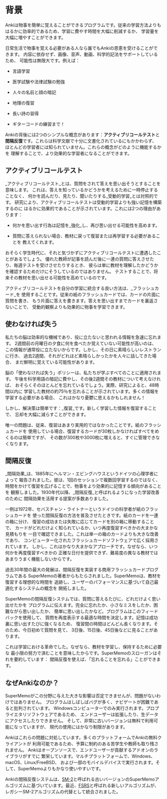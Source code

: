 # 背景

<!-- toc -->

Ankiは物事を簡単に覚えることができるプログラムです。従来の学習方法よりも
はるかに効率的であるため、学習に費やす時間を大幅に削減するか、
学習量を大幅に増やすことができます。

日常生活で物事を覚える必要がある人なら誰でもAnkiの恩恵を受けることができます。
内容に依存せず、画像、音声、動画、科学的記法をサポートしているため、
可能性は無限大です。例えば：

- 言語学習

- 医学試験や法律試験の勉強

- 人々の名前と顔の暗記

- 地理の復習

- 長い詩の習得

- ギターコードの練習まで！

Ankiの背後には2つのシンプルな概念があります：**アクティブリコールテスト**と
**間隔反復**です。これらは科学文献で十分に文書化されているにもかかわらず、
ほとんどの学習者には知られていません。これらの概念がどのように機能するかを
理解することで、より効果的な学習者になることができます。

## アクティブリコールテスト

_アクティブリコールテスト_とは、質問をされて答えを思い出そうとすることを意味します。
これは、答えを知っているかどうかを考えるために一時停止することなく、
何かを読んだり、見たり、聞いたりする_受動的学習_とは対照的です。
研究により、アクティブリコールテストは受動的学習よりも強い記憶を構築するのに
はるかに効果的であることが示されています。これには2つの理由があります：

- 何かを思い出す行為は記憶を_強化_し、再び思い出せる可能性を高めます。

- 質問に答えられない場合、教材に戻って復習または再学習する必要があることを
  教えてくれます。

おそらく学生時代に、それと気づかずにアクティブリコールテストに遭遇したことがあるでしょう。
優れた教師が記事を読んだ後に一連の質問に答えさせたり、毎週テストを受けさせたりするとき、
彼らは単に教材を理解したかどうかを確認するためだけにそうしているのではありません。
テストすることで、将来その教材を思い出せる可能性を高めているのです。

アクティブリコールテストを自分の学習に統合する良い方法は、_フラッシュカード_を
使用することです。従来の紙のフラッシュカードでは、カードの片面に質問を書き、
もう片面に答えを書きます。答えを思い出すまでカードを裏返さないことで、
受動的観察よりも効果的に物事を学習できます。

## 使わなければ失う

私たちの脳は効率的な機械であり、役に立たないと思われる情報を急速に忘れます。
2週間前の月曜日の夕食に何を食べたか覚えていない可能性が高いのは、
この情報が通常役に立たないからです。しかし、その日に素晴らしいレストランに行き、
過去2週間、それがどれほど素晴らしかったかを人々に話してきた場合、
まだ鮮明に覚えている可能性があります。

脳の「使わなければ失う」ポリシーは、私たちが学ぶすべてのことに適用されます。
午後を科学用語の暗記に費やし、その後2週間その教材について考えなければ、
おそらくそのほとんどを忘れているでしょう。実際、研究によると、48時間以内に
学習した教材の約75％を忘れることが示されています。多くの情報を学習する必要がある場合、
これはかなり憂鬱に思えるかもしれません！

しかし、解決策は簡単です：_復習_です。新しく学習した情報を復習することで、
忘却を大幅に減らすことができます。

唯一の問題は、従来、復習はあまり実用的ではなかったことです。紙のフラッシュカードを
使用している場合、復習するカードが30枚しかなければすべてをめくるのは簡単ですが、
その数が300枚や3000枚に増えると、すぐに管理できなくなります。

## 間隔反復

_間隔効果_は、1885年にヘルマン・エビングハウスというドイツの心理学者によって
報告されました。彼は、1回のセッションで複数回学習するのではなく、
時間をかけて復習を広げることで、物事をより効果的に記憶する傾向があることを
観察しました。1930年代以降、_間隔反復_と呼ばれるようになった学習改善のために
間隔効果を活用する提案が多数ありました。

一例は1972年、セバスチャン・ライトナーというドイツの科学者が紙のフラッシュカードを
使った間隔反復の方法を普及させたときです。紙のカードを一連の箱に分け、
復習の成功または失敗に応じてカードを別の箱に移動することで、
カードがどれだけよく知られているか、いつ再度復習すべきかの大まかな見積もりを
一目で確認できました。これは単一の箱のカードよりも大きな改善であり、
コンピューター化されたフラッシュカードソフトウェアで広く採用されています。
しかし、これはかなり大まかなアプローチです。なぜなら、いつ何かを再度復習すべきかの
正確な日付を提供できず、難易度の異なる教材ではあまりうまく機能しないからです。

過去30年間の最大の発展は、間隔反復を実装する商用フラッシュカードプログラムである
SuperMemoの著者からもたらされました。SuperMemoは、教材を復習する理想的な時間を
追跡し、ユーザーのパフォーマンスに基づいて自己最適化するシステムの概念を
開拓しました。

SuperMemoの間隔反復システムでは、質問に答えるたびに、どれだけよく思い出せたかを
プログラムに伝えます。完全に忘れたか、小さなミスをしたか、困難ながら思い出したか、
簡単に思い出したかなど。プログラムはこのフィードバックを使用して、
質問を再度表示する最適な時間を決定します。記憶は成功裏に思い出すたびに強くなるため、
復習間の時間はどんどん長くなります。そのため、今日初めて質問を見て、
3日後、15日後、45日後などに見ることがあります。

これは学習における革命でした。なぜなら、教材を学習し、保持するために必要な
最小限の努力で済むことを意味したからです。SuperMemoのスローガンはそれを要約しています：
間隔反復を使えば、「忘れることを忘れる」ことができます。

## なぜAnkiなのか？

SuperMemoがこの分野に与えた大きな影響は否定できませんが、問題がないわけではありません。
プログラムはしばしばバグが多く、ナビゲートが困難であると批判されています。
Windowsコンピューターでのみ実行されます。プロプライエタリソフトウェアであるため、
エンドユーザーは拡張したり、生データにアクセスしたりできません。
そして、非常に古いバージョンは無料で利用可能になっていますが、
現代の使用にはかなり制限があります。

Ankiはこれらの問題に対処しています。多くのプラットフォームでAnkiの無料クライアントが
利用可能であるため、予算に制約のある苦学生や教師も取り残されません。
Ankiはオープンソースで、エンドユーザーが貢献するアドオンのライブラリがすでに
繁栄しています。マルチプラットフォームで、Windows、macOS、Linux/FreeBSD、
および一部のモバイルデバイスで実行されます。そして、SuperMemoよりもかなり使いやすいです。

Ankiの間隔反復システムは、[SM-2](https://faqs.ankiweb.net/what-spaced-repetition-algorithm)と呼ばれる古いバージョンのSuperMemoアルゴリズムに基づいています。最近、[FSRS](https://docs.ankiweb.net/deck-options.html?highlight=FSRS#fsrs)と呼ばれる新しいアルゴリズムが、レガシーSM-2アルゴリズムの代替として統合されました。